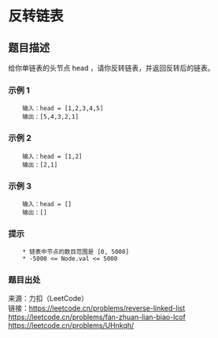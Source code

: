 # 反转链表

## 题目描述

给你单链表的头节点 head ，请你反转链表，并返回反转后的链表。

### 示例 1

```text
    输入：head = [1,2,3,4,5]
    输出：[5,4,3,2,1]
```

### 示例 2

```text
    输入：head = [1,2]
    输出：[2,1]
```

### 示例 3

```text
    输入：head = []
    输出：[]
```

### 提示

```text
    * 链表中节点的数目范围是 [0, 5000]
    * -5000 <= Node.val <= 5000
```

### 题目出处

来源：力扣（LeetCode）  
链接：<https://leetcode.cn/problems/reverse-linked-list>  
    <https://leetcode.cn/problems/fan-zhuan-lian-biao-lcof>  
    <https://leetcode.cn/problems/UHnkqh/>

